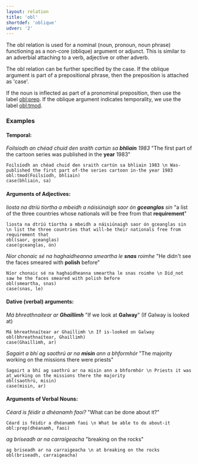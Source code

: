 ```yaml
---
layout: relation
title: 'obl'
shortdef: 'oblique'
udver: '2'
---
```



The obl relation is used for a nominal (noun, pronoun, noun phrase) functioning as a non-core (oblique) argument or adjunct. 
This is similar to an adverbial attaching to a verb, adjective or other adverb.

The obl relation can be further specified by the case. If the oblique argument is part of a prepositional phrase, then the preposition is attached as 'case'.

If the noun is inflected as part of a pronominal preposition, then use the label [obl:prep](https://universaldependencies.org/ga/dep/obl-prep.html). If the oblique argument indicates temporality, we use the label [obl:tmod](https://universaldependencies.org/ga/dep/obl-tmod.html).

### Examples

#### Temporal:

_Foilsíodh an chéad chuid den sraith cartún sa <b>bhliain</b> 1983_  "The first part of the cartoon series was published in the <b>year</b> 1983"

~~~ sdparse
Foilsíodh an chéad chuid den sraith cartún sa bhliain 1983 \n Was-published the first part of-the series cartoon in-the year 1983
obl:tmod(Foilsíodh, bhliain)
case(bhliain, sa)
~~~


#### Arguments of Adjectives:

_liosta na dtríú tíortha a mbeidh a náisiúnaigh saor ón <b>gceanglas</b> sin_  "a list of the three countries whose nationals will be free from that <b>requirement</b>"

~~~ sdparse
liosta na dtríú tíortha a mbeidh a náisiúnaigh saor ón gceanglas sin \n list the three countries that will-be their nationals free from requirement that
obl(saor, gceanglas)
case(gceanglas, ón)
~~~ 

_Níor chonaic sé na haghaidheanna smeartha le <b>snas</b> roimhe_  "He didn't see the faces smeared with <b>polish</b> before"

~~~ sdparse
Níor chonaic sé na haghaidheanna smeartha le snas roimhe \n Did_not saw he the faces smeared with polish before
obl(smeartha, snas)
case(snas, le)
~~~ 

#### Dative (verbal) arguments:

_Má bhreathnaítear ar <b>Ghaillimh</b>_  "If we look at <b>Galway</b>" (If Galway is looked at)

~~~ sdparse
Má bhreathnaítear ar Ghaillimh \n If is-looked on Galway
obl(bhreathnaítear, Ghaillimh)
case(Ghaillimh, ar)
~~~ 

_Sagairt a bhí ag saothrú ar na <b>misin</b> ann a bhformhór_ "The majority working on the missions there were priests"

~~~ sdparse
Sagairt a bhí ag saothrú ar na misin ann a bhformhór \n Priests it was at_working on the missions there the majority
obl(saothrú, misin)
case(misin, ar)
~~~ 


#### Arguments of Verbal Nouns:


_Céard is féidir a dhéanamh faoi?_ "What can be done about it?"

~~~ sdparse
Céard is féidir a dhéanamh faoi \n What be able to do about-it
obl:prep(dhéanamh, faoi)
~~~

_ag briseadh ar na carraigeacha_ "breaking on the rocks"

~~~ sdparse
ag briseadh ar na carraigeacha \n at breaking on the rocks
obl(briseadh, carraigeacha)
~~~


<!-- Interlanguage links updated Ne 5. května 2024, 18:21:34 CEST -->
